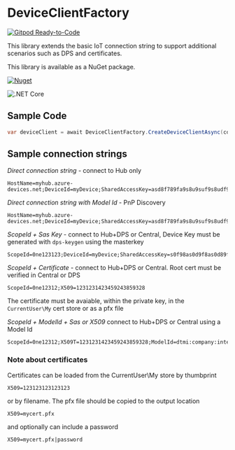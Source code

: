 # DeviceClientFactory

[![Gitpod Ready-to-Code](https://img.shields.io/badge/Gitpod-Ready--to--Code-blue?logo=gitpod)](https://gitpod.io/#https://github.com/ridomin/DeviceClientFactory)

This library extends the basic IoT connection string to support additional scenarios such as DPS and certificates.

This library is available as a NuGet package.

[![Nuget](https://img.shields.io/nuget/vpre/Rido.DeviceClientFactory?style=flat-square)](https://www.nuget.org/packages/Rido.DeviceClientFactory)

![.NET Core](https://github.com/ridomin/DeviceClientFactory/workflows/.NET%20Core/badge.svg)

## Sample Code

```cs
var deviceClient = await DeviceClientFactory.CreateDeviceClientAsync(connectionString, logger, modelId);
```

## Sample connection strings

*Direct connection string* - connect to Hub only

```text
HostName=myhub.azure-devices.net;DeviceId=myDevice;SharedAccessKey=asd8f789fa9s8u9suf9s8udf9as8uf8d
```

*Direct connection string with Model Id* - PnP Discovery

```text
HostName=myhub.azure-devices.net;DeviceId=myDevice;SharedAccessKey=asd8f789fa9s8u9suf9s8udf9as8uf8d;ModelId=dtmi:company:interface;1
```

*ScopeId + Sas Key* - connect to Hub+DPS or Central, Device Key must be generated with `dps-keygen` using the masterkey

```text
ScopeId=0ne123123;DeviceId=myDevice;SharedAccessKey=s0f98as0d9f8as0d89fsa0d89f0asd89fsadf
```

*ScopeId + Certificate* - connect to Hub+DPS or Central. Root cert must be verified in Central or DPS

```text
ScopeId=0ne12312;X509=1231231423459243859328
```

The certificate must be avaiable, within the private key, in the `CurrentUser\My` cert store or as a pfx file

*ScopeId + ModelId + Sas or X509* connect to Hub+DPS or Central using a Model Id

```text
ScopeId=0ne12312;X509T=1231231423459243859328;ModelId=dtmi:company:interface;1
```

### Note about certificates

Certificates can be loaded from the CurrentUser\My store by thumbprint

```text
X509=123123123123123
```

or by filename. The pfx file should be copied to the output location

```text
X509=mycert.pfx
```

and optionally can include a password

```text
X509=mycert.pfx|password
```
